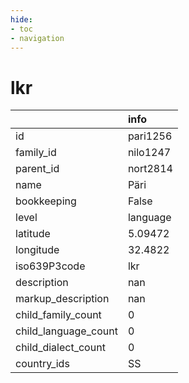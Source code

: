 ```yaml
---
hide:
- toc
- navigation
---
```

# lkr
|                      | info     |
|:---------------------|:---------|
| id                   | pari1256 |
| family_id            | nilo1247 |
| parent_id            | nort2814 |
| name                 | Päri     |
| bookkeeping          | False    |
| level                | language |
| latitude             | 5.09472  |
| longitude            | 32.4822  |
| iso639P3code         | lkr      |
| description          | nan      |
| markup_description   | nan      |
| child_family_count   | 0        |
| child_language_count | 0        |
| child_dialect_count  | 0        |
| country_ids          | SS       |